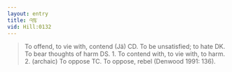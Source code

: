 ```yaml
---
layout: entry
title: འཁུ་
vid: Hill:0132
---
```

> To offend, to vie with, contend (Jä) CD\. To be unsatisfied; to hate DK\. To bear thoughts of harm DS\. 1\. To contend with, to vie with, to harm\. 2\. (archaic) To oppose TC\. To oppose, rebel (Denwood 1991: 136)\.


